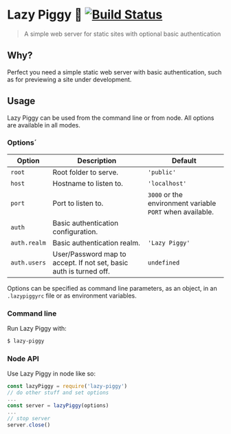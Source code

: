 # Lazy Piggy 🐷 [![Build Status](https://travis-ci.org/judas-christ/lazy-piggy.svg?branch=master)](https://travis-ci.org/judas-christ/lazy-piggy)

> A simple web server for static sites with optional basic authentication

## Why?

Perfect you need a simple static web server with basic authentication, such as for previewing a site under development.

## Usage

Lazy Piggy can be used from the command line or from node. All options are available in all modes.

### Options´

|Option  | Description | Default |
|-|-|-|
| `root` | Root folder to serve. | `'public'`
| `host` | Hostname to listen to. | `'localhost'`
| `port` | Port to listen to. | `3000` or the environment variable `PORT` when available.
| `auth` | Basic authentication configuration. |
| `auth.realm` | Basic authentication realm. | `'Lazy Piggy'`
| `auth.users` | User/Password map to accept. If not set, basic auth is turned off. | `undefined`

Options can be specified as command line parameters, as an object, in an `.lazypiggyrc` file or as environment variables.

### Command line

Run Lazy Piggy with:

```bash
$ lazy-piggy
```

### Node API

Use Lazy Piggy in node like so:

```js
const lazyPiggy = require('lazy-piggy')
// do other stuff and set options
...
const server = lazyPiggy(options)
...
// stop server
server.close()
```
